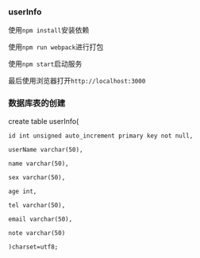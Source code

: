 ### userInfo

使用``npm install``安装依赖

使用``npm run webpack``进行打包

使用``npm start``启动服务

最后使用浏览器打开``http://localhost:3000``

### 数据库表的创建

create table userInfo(

    id int unsigned auto_increment primary key not null,

    userName varchar(50),

    name varchar(50),

    sex varchar(50),

    age int,

    tel varchar(50),

    email varchar(50),

    note varchar(50)

    )charset=utf8;